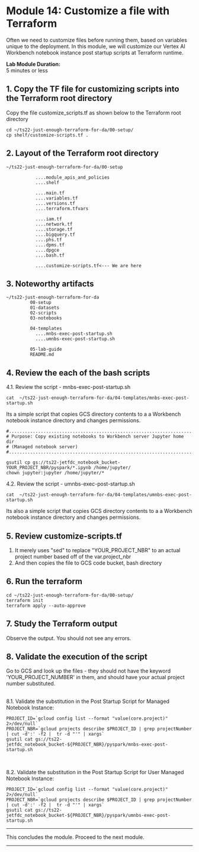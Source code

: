 # Module 14: Customize a file with Terraform
Often we need to customize files before running them, based on variables unique to the deployment. In this module, we will customize our Vertex AI Workbench notebook instance post startup scripts at Terraform runtime. <br>

**Lab Module Duration:** <br>
5 minutes or less 


## 1. Copy the TF file for customizing scripts into the Terraform root directory
Copy the file customize_scripts.tf as shown below to the Terraform root directory<br>
```
cd ~/ts22-just-enough-terraform-for-da/00-setup/
cp shelf/customize-scripts.tf .
```

## 2. Layout of the Terraform root directory
```
~/ts22-just-enough-terraform-for-da/00-setup

           ....module_apis_and_policies
           ....shelf

           ....main.tf
           ....variables.tf
           ....versions.tf
           ....terraform.tfvars 
           
           ....iam.tf
           ....network.tf    
           ....storage.tf 
           ....bigquery.tf
           ....phs.tf 
           ....dpms.tf
           ....dpgce
           ....bash.tf
           
           ....customize-scripts.tf<--- We are here
```

## 3. Noteworthy artifacts

```
~/ts22-just-enough-terraform-for-da
         00-setup 
         01-datasets
         02-scripts
         03-notebooks
         
         04-templates
           ....mnbs-exec-post-startup.sh
           ....umnbs-exec-post-startup.sh
         
         05-lab-guide
         README.md
```

## 4. Review the each of the bash scripts

4.1. Review the script - mnbs-exec-post-startup.sh
```
cat  ~/ts22-just-enough-terraform-for-da/04-templates/mnbs-exec-post-startup.sh
```

Its a simple script that copies GCS directory contents to a a Workbench notebook instance directory and changes permissions.
```
#........................................................................
# Purpose: Copy existing notebooks to Workbench server Jupyter home dir
# (Managed notebook server)
#........................................................................

gsutil cp gs://ts22-jetfdc_notebook_bucket-YOUR_PROJECT_NBR/pyspark/*.ipynb /home/jupyter/
chown jupyter:jupyter /home/jupyter/*
```

4.2. Review the script - umnbs-exec-post-startup.sh

```
cat  ~/ts22-just-enough-terraform-for-da/04-templates/umnbs-exec-post-startup.sh
```

Its also a simple script that copies GCS directory contents to a a Workbench notebook instance directory and changes permissions.

## 5. Review customize-scripts.tf
1. It merely uses "sed" to replace "YOUR_PROJECT_NBR" to an actual project number based off of the var.project_nbr
2. And then copies the file to GCS code bucket, bash directory

## 6. Run the terraform
```
cd ~/ts22-just-enough-terraform-for-da/00-setup/
terraform init
terraform apply --auto-approve
```
 
## 7. Study the Terraform output
Observe the output. You should not see any errors.
 
## 8. Validate the execution of the script

Go to GCS and look up the files - they should not have the keyword 'YOUR_PROJECT_NUMBER' in them, and should have your actual project number substituted.

<br>
8.1. Validate the substitution in the Post Startup Script for Managed Notebook Instance:

```
PROJECT_ID=`gcloud config list --format "value(core.project)" 2>/dev/null`
PROJECT_NBR=`gcloud projects describe $PROJECT_ID | grep projectNumber | cut -d':' -f2 |  tr -d "'" | xargs`
gsutil cat gs://ts22-jetfdc_notebook_bucket-${PROJECT_NBR}/pyspark/mnbs-exec-post-startup.sh
```

<br>

8.2. Validate the substitution in the Post Startup Script for User Managed Notebook Instance:

```
PROJECT_ID=`gcloud config list --format "value(core.project)" 2>/dev/null`
PROJECT_NBR=`gcloud projects describe $PROJECT_ID | grep projectNumber | cut -d':' -f2 |  tr -d "'" | xargs`
gsutil cat gs://ts22-jetfdc_notebook_bucket-${PROJECT_NBR}/pyspark/umnbs-exec-post-startup.sh
```


<hr>

This concludes the module. Proceed to the next module.

<hr>
